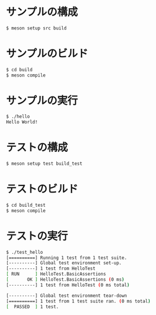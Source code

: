 # サンプルの構成

```bash
$ meson setup src build
```

# サンプルのビルド

```bash
$ cd build
$ meson compile
```

# サンプルの実行

```bash
$ ./hello
Hello World!
```

# テストの構成

```bash
$ meson setup test build_test
```

# テストのビルド

```bash
$ cd build_test
$ meson compile
```

# テストの実行

```bash
$ ./test_hello
[==========] Running 1 test from 1 test suite.
[----------] Global test environment set-up.
[----------] 1 test from HelloTest
[ RUN      ] HelloTest.BasicAssertions
[       OK ] HelloTest.BasicAssertions (0 ms)
[----------] 1 test from HelloTest (0 ms total)

[----------] Global test environment tear-down
[==========] 1 test from 1 test suite ran. (0 ms total)
[  PASSED  ] 1 test.
```
